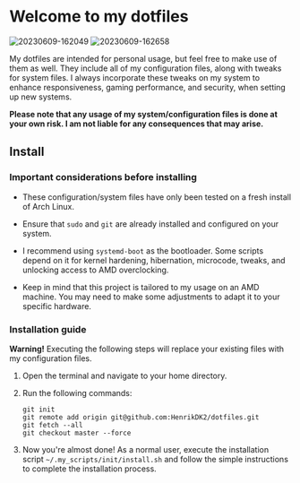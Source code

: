 # Welcome to my dotfiles

![20230609-162049](https://github.com/HenrikDK2/dotfiles/assets/30632653/f785198b-9339-457e-b58d-5e80eaecf11b)
![20230609-162658](https://github.com/HenrikDK2/dotfiles/assets/30632653/5bf760b1-947b-427d-85a9-d53ae10cf21f)

My dotfiles are intended for personal usage, but feel free to make use of them as well. They include all of my configuration files, along with tweaks for system files. I always incorporate these tweaks on my system to enhance responsiveness, gaming performance, and security, when setting up new systems.

**Please note that any usage of my system/configuration files is done at your own risk. I am not liable for any consequences that may arise.**

## Install

### Important considerations before installing

- These configuration/system files have only been tested on a fresh install of Arch Linux.

- Ensure that `sudo` and `git` are already installed and configured on your system.

- I recommend using `systemd-boot` as the bootloader. Some scripts depend on it for kernel hardening, hibernation, microcode, tweaks, and unlocking access to AMD overclocking.

- Keep in mind that this project is tailored to my usage on an AMD machine. You may need to make some adjustments to adapt it to your specific hardware.

### Installation guide

**Warning!** Executing the following steps will replace your existing files with my configuration files.

1. Open the terminal and navigate to your home directory.

2. Run the following commands: 

    ```
    git init
    git remote add origin git@github.com:HenrikDK2/dotfiles.git
    git fetch --all
    git checkout master --force
    ```

3. Now you're almost done! As a normal user, execute the installation script `~/.my_scripts/init/install.sh` and follow the simple instructions to complete the installation process.
